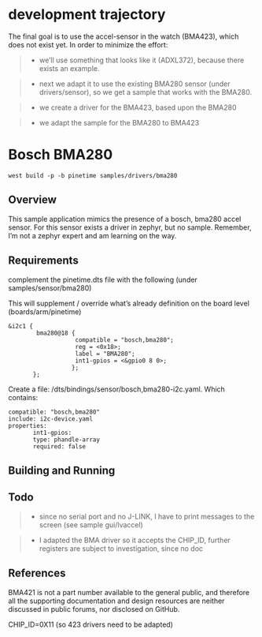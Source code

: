 # development trajectory

The final goal is to use the accel-sensor in the watch (BMA423), which does not exist yet.
In order to minimize the effort:

> 
> * we’ll use something that looks like it (ADXL372), because there exists an example.


> * next we adapt it to use the existing BMA280 sensor (under drivers/sensor), so we get a sample that works with the BMA280.


> * we create a driver for the BMA423, based upon the BMA280


> * we adapt the sample for the BMA280 to BMA423

# Bosch BMA280

```
west build -p -b pinetime samples/drivers/bma280
```

## Overview

This sample application mimics the presence of a bosch, bma280 accel sensor.
For this sensor exists a driver in zephyr, but no sample.
Remember, I’m not a zephyr expert and am learning on the way.

## Requirements

complement the pinetime.dts file with the following (under samples/sensor/bma280)

This will supplement / override what’s already definition on the board level (boards/arm/pinetime)

```
&i2c1 {
        bma280@18 {
                   compatible = "bosch,bma280";
                   reg = <0x18>;
                   label = "BMA280";
                   int1-gpios = <&gpio0 8 0>;
                  };
       };
```

Create a file: /dts/bindings/sensor/bosch,bma280-i2c.yaml.
Which contains:

```
compatible: "bosch,bma280"
include: i2c-device.yaml
properties:
       int1-gpios:
       type: phandle-array
       required: false
```

## Building and Running

## Todo

> 
> * since no serial port and no J-LINK, I have to print messages to the screen (see sample gui/lvaccel)


> * I adapted the BMA driver so it accepts the CHIP_ID, further registers are subject to investigation, since no doc

## References

BMA421 is not a part number available to the general public, and therefore all the supporting documentation and design resources are neither discussed in public forums, nor disclosed on GitHub.

CHIP_ID=0X11  (so 423 drivers need to be adapted)

